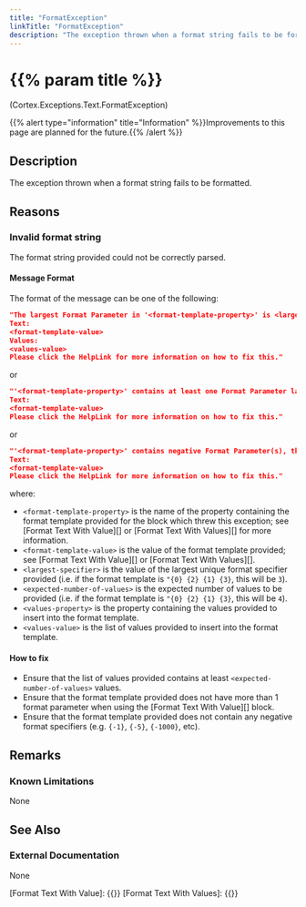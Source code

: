 ```yaml
---
title: "FormatException"
linkTitle: "FormatException"
description: "The exception thrown when a format string fails to be formatted."
---
```


# {{% param title %}}

<p class="namespace">(Cortex.Exceptions.Text.FormatException)</p>
{{% alert type="information" title="Information" %}}Improvements to this page are planned for the future.{{% /alert %}}

## Description

The exception thrown when a format string fails to be formatted.

## Reasons

### Invalid format string

The format string provided could not be correctly parsed.

#### Message Format

The format of the message can be one of the following:

```json
"The largest Format Parameter in '<format-template-property>' is <largest-specifier>, therefore, '<values-property>' must contain at least <expected-number-of-values> items, but only contains <number-of-values>.
Text:
<format-template-value>
Values:
<values-value>
Please click the HelpLink for more information on how to fix this."
```

or

```json
"'<format-template-property>' contains at least one Format Parameter larger than {0}, therefore, it cannot be formatted.
Text:
<format-template-value>
Please click the HelpLink for more information on how to fix this."
```

or

```json
"'<format-template-property>' contains negative Format Parameter(s), therefore, it cannot be formatted.
Text:
<format-template-value>
Please click the HelpLink for more information on how to fix this."
```

where:

* `<format-template-property>` is the name of the property containing the format template provided for the block which threw this exception; see [Format Text With Value][] or [Format Text With Values][] for more information.
* `<format-template-value>` is the value of the format template provided; see [Format Text With Value][] or [Format Text With Values][].
* `<largest-specifier>` is the value of the largest unique format specifier provided (i.e. if the format template is `"{0} {2} {1} {3}`, this will be `3`).
* `<expected-number-of-values>` is the expected number of values to be provided (i.e. if the format template is `"{0} {2} {1} {3}`, this will be `4`).
* `<values-property>` is the property containing the values provided to insert into the format template.
* `<values-value>` is the list of values provided to insert into the format template.

#### How to fix

* Ensure that the list of values provided contains at least `<expected-number-of-values>` values.
* Ensure that the format template provided does not have more than 1 format parameter when using the [Format Text With Value][] block.
* Ensure that the format template provided does not contain any negative format specifiers (e.g. `{-1}`, `{-5}`, `{-1000}`, etc).

## Remarks

### Known Limitations

None

## See Also

### External Documentation

None

[Format Text With Value]: {{<url path = "Cortex.Reference.Blocks.Text.FormatText.FormatTextWithValue.MainDoc">}}
[Format Text With Values]: {{<url path = "Cortex.Reference.Blocks.Text.FormatText.FormatTextWithValues.MainDoc">}}

